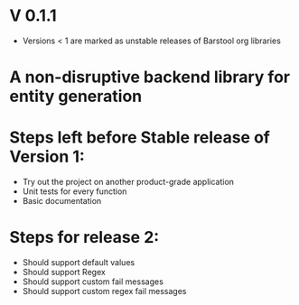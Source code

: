 # V 0.1.1

* Versions < 1 are marked as unstable releases of Barstool org libraries 

# A non-disruptive backend library for entity generation


# Steps left before Stable release of Version 1:
* Try out the project on another product-grade application
* Unit tests for every function
* Basic documentation

# Steps for release 2:
* Should support default values
* Should support Regex
* Should support custom fail messages
* Should support custom regex fail messages